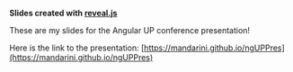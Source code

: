 **Slides created with [reveal.js](https://github.com/hakimel/reveal.js)**

These are my slides for the Angular UP conference presentation!

Here is the link to the presentation:
[https://mandarini.github.io/ngUPPres](https://mandarini.github.io/ngUPPres)
